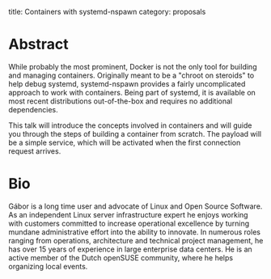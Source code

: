 title: Containers with systemd-nspawn
category: proposals

 # Abstract
While probably the most prominent, Docker is not the only tool for building
and managing containers. Originally meant to be a "chroot on steroids" to
help debug systemd, systemd-nspawn provides a fairly uncomplicated approach
to work with containers. Being part of systemd, it is available on most
recent distributions out-of-the-box and requires no additional dependencies.

This talk will introduce the concepts involved in containers and will guide
you through the steps of building a container from scratch. The payload
will be a simple service, which will be activated when the first connection
request arrives.


 # Bio
 Gábor is a long time user and advocate of Linux and Open Source Software.
 As an independent Linux server infrastructure expert he enjoys working with
 customers committed to increase operational excellence by turning mundane
 administrative effort into the ability to innovate. In numerous roles
 ranging from operations, architecture and technical project management, he
 has over 15 years of experience in large enterprise data centers. He is an
 active member of the Dutch openSUSE community, where he helps organizing
 local events.

